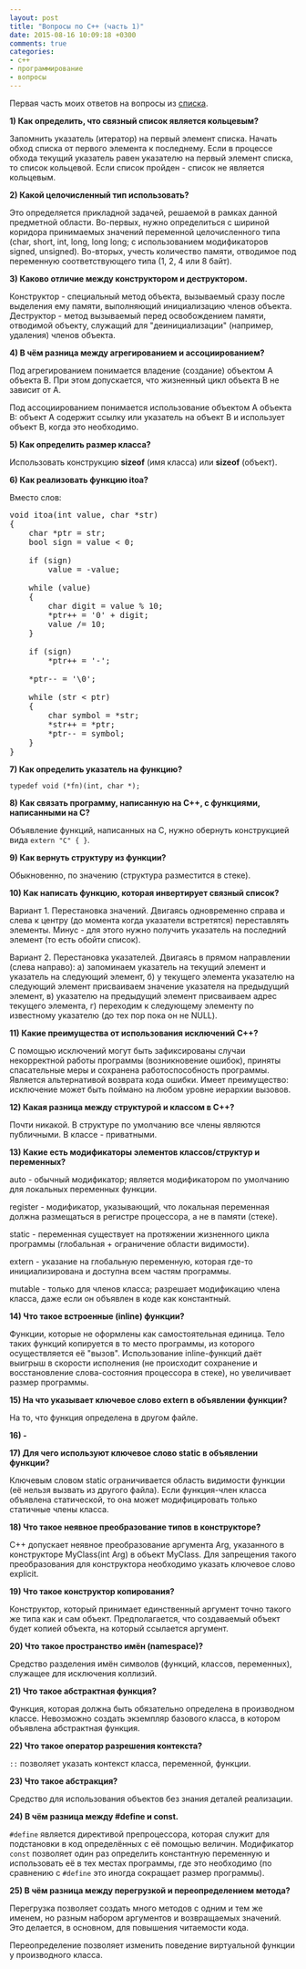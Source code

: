 ```yaml
---
layout: post
title: "Вопросы по С++ (часть 1)"
date: 2015-08-16 10:09:18 +0300
comments: true
categories: 
- c++
- программирование
- вопросы
---
```


Первая часть моих ответов на вопросы из [списка](http://www.mycplus.com/featured-articles/50-c-plus-plus-interview-questions/).

**1) Как определить, что связный список является кольцевым?**

Запомнить указатель (итератор) на первый элемент списка. Начать обход списка от первого элемента к последнему. Если в процессе обхода текущий указатель равен указателю на первый элемент списка, то список кольцевой. Если список пройден - список не является кольцевым.

**2) Какой целочисленный тип использовать?**

Это определяется прикладной задачей, решаемой в рамках данной предметной области. Во-первых, нужно определиться с шириной коридора принимаемых значений переменной целочисленного типа (char, short, int, long, long long; с использованием модификаторов signed, unsigned). Во-вторых, учесть количество памяти, отводимое под переменную соответствующего типа (1, 2, 4 или 8 байт).

**3) Каково отличие между конструктором и деструктором.**

Конструктор - специальный метод объекта, вызываемый сразу после выделения ему памяти, выполняющий инициализацию членов объекта. Деструктор - метод вызываемый перед освобождением памяти, отводимой объекту, служащий для "деинициализации" (например, удаления) членов объекта.

**4) В чём разница между агрегированием и ассоциированием?**

Под агрегированием понимается владение (создание) объектом A объекта B. При этом допускается, что жизненный цикл объекта B не зависит от A.

Под ассоциированием понимается использование объектом A объекта B: объект A содержит ссылку или указатель на объект B и использует объект B, когда это необходимо.

**5) Как определить размер класса?**

Использовать конструкцию **sizeof** (имя класса) или **sizeof** (объект).

**6) Как реализовать функцию itoa?**

Вместо слов:

<pre>
void itoa(int value, char *str)
{
    char *ptr = str;
    bool sign = value < 0;

    if (sign)
        value = -value;
    
    while (value)
    {
        char digit = value % 10;
        *ptr++ = '0' + digit;
        value /= 10;
    }

    if (sign)
        *ptr++ = '-';

    *ptr-- = '\0';

    while (str < ptr)
    {
        char symbol = *str;
        *str++ = *ptr;
        *ptr-- = symbol;
    }
}
</pre>

**7) Как определить указатель на функцию?**

`typedef void (*fn)(int, char *);`

**8) Как связать программу, написанную на C++, с функциями, написанными на C?**

Объявление функций, написанных на C, нужно обернуть конструкцией вида `extern "C" { }`.

**9) Как вернуть структуру из функции?**

Обыкновенно, по значению (структура разместится в стеке).

**10) Как написать функцию, которая инвертирует связный список?**

Вариант 1. Перестановка значений. Двигаясь одновременно справа и слева к центру (до момента когда указатели встретятся) переставлять элементы. Минус - для этого нужно получить указатель на последний элемент (то есть обойти список).

Вариант 2. Перестановка указателей. Двигаясь в прямом направлении (слева направо): а) запоминаем указатель на текущий элемент и указатель на следующий элемент, б) у текущего элемента указателю на следующий элемент присваиваем значение указателя на предыдущий элемент, в) указателю на предыдущий элемент присваиваем адрес текущего элемента, г) переходим к следующему элементу по известному указателю (до тех пор пока он не NULL).

**11) Какие преимущества от использования исключений C++?**

С помощью исключений могут быть зафиксированы случаи некорректной работы программы (возникновение ошибок), приняты спасательные меры и сохранена работоспособность программы. Является альтернативой возврата кода ошибки. Имеет преимущество: исключение может быть поймано на любом уровне иерархии вызовов. 

**12) Какая разница между структурой и классом в C++?**

Почти никакой. В структуре по умолчанию все члены являются публичными. В классе - приватными.

**13) Какие есть модификаторы элементов классов/структур и переменных?**

auto - обычный модификатор; является модификатором по умолчанию для локальных переменных функции.

register - модификатор, указывающий, что локальная переменная должна размещаться в регистре процессора, а не в памяти (стеке).

static - переменная существует на протяжении жизненного цикла программы (глобальная + ограничение области видимости).

extern - указание на глобальную переменную, которая где-то инициализирована и доступна всем частям программы.

mutable - только для членов класса; разрешает модификацию члена класса, даже если он объявлен в коде как константный.

**14) Что такое встроенные (inline) функции?**

Функции, которые не оформлены как самостоятельная единица. Тело таких функций копируется в то место программы, из которого осуществляется её "вызов". Использование inline-функций даёт выигрыш в скорости исполнения (не происходит сохранение и восстановление слова-состояния процессора в стеке), но увеличивает размер программы.

**15) На что указывает ключевое слово extern в объявлении функции?**

На то, что функция определена в другом файле. 

**16) -**

**17) Для чего используют ключевое слово static в объявлении функции?**

Ключевым словом static ограничивается область видимости функции (её нельзя вызвать из другого файла).
Если функция-член класса объявлена статической, то она может модифицировать только статичные члены класса.

**18) Что такое неявное преобразование типов в конструкторе?**

C++ допускает неявное преобразование аргумента Arg, указанного в конструкторе MyClass(int Arg) в объект MyClass. Для запрещения такого преобразования для конструктора необходимо указать ключевое слово explicit.

**19) Что такое конструктор копирования?**

Конструктор, который принимает единственный аргумент точно такого же типа как и сам объект. Предполагается, что создаваемый объект будет копией объекта, на который ссылается аргумент.

**20) Что такое пространство имён (namespace)?**

Средство разделения имён символов (функций, классов, переменных), служащее для исключения коллизий.

**21) Что такое абстрактная функция?**

Функция, которая должна быть обязательно определена в производном классе. Невозможно создать экземпляр базового класса, в котором объявлена абстрактная функция.

**22) Что такое оператор разрешения контекста?**

`::` позволяет указать контекст класса, переменной, функции.

**23) Что такое абстракция?**

Средство для использования объектов без знания деталей реализации.

**24) В чём разница между #define и const.**

`#define` является директивой препроцессора, которая служит для подстановки в код определённых с её помощью величин. Модификатор `const` позволяет один раз определить константную переменную и использовать её в тех местах программы, где это необходимо (по сравнению с `#define` это иногда сокращает размер программы).

**25) В чём разница между перегрузкой и переопределением метода?**

Перегрузка позволяет создать много методов с одним и тем же именем, но разным набором аргументов и возвращаемых значений. Это делается, в основном, для повышения читаемости кода. 

Переопределение позволяет изменить поведение виртуальной функции у производного класса.
